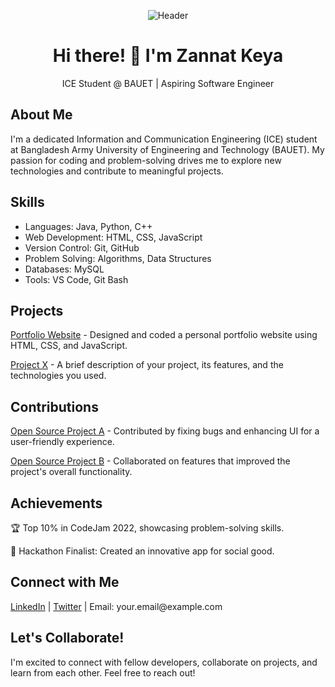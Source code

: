 <!-- Profile Header -->
<p align="center">
  <img src="header.png" alt="Header">
</p>

<!-- Introduction -->
<h1 align="center">Hi there! 👋 I'm Zannat Keya</h1>
<p align="center">ICE Student @ BAUET | Aspiring Software Engineer</p>

<!-- About Me -->
<h2>About Me</h2>
<p>I'm a dedicated Information and Communication Engineering (ICE) student at Bangladesh Army University of Engineering and Technology (BAUET). My passion for coding and problem-solving drives me to explore new technologies and contribute to meaningful projects.</p>

<!-- Skills -->
<h2>Skills</h2>
<ul>
  <li>Languages: Java, Python, C++</li>
  <li>Web Development: HTML, CSS, JavaScript</li>
  <li>Version Control: Git, GitHub</li>
  <li>Problem Solving: Algorithms, Data Structures</li>
  <li>Databases: MySQL</li>
  <li>Tools: VS Code, Git Bash</li>
</ul>

<!-- Projects -->
<h2>Projects</h2>
<p><a href="https://www.yourportfoliowebsite.com">Portfolio Website</a> - Designed and coded a personal portfolio website using HTML, CSS, and JavaScript.</p>
<p><a href="https://github.com/yourusername/project-x">Project X</a> - A brief description of your project, its features, and the technologies you used.</p>

<!-- Contributions -->
<h2>Contributions</h2>
<p><a href="https://github.com/opensourceprojectA">Open Source Project A</a> - Contributed by fixing bugs and enhancing UI for a user-friendly experience.</p>
<p><a href="https://github.com/opensourceprojectB">Open Source Project B</a> - Collaborated on features that improved the project's overall functionality.</p>

<!-- Achievements -->
<h2>Achievements</h2>
<p>🏆 Top 10% in CodeJam 2022, showcasing problem-solving skills.</p>
<p>🚀 Hackathon Finalist: Created an innovative app for social good.</p>

<!-- Connect with Me -->
<h2>Connect with Me</h2>
<p><a href="https://www.linkedin.com/in/yourlinkedinprofile">LinkedIn</a> | <a href="https://twitter.com/yourtwitterhandle">Twitter</a> | Email: your.email@example.com</p>

<!-- Collaboration Call -->
<h2>Let's Collaborate!</h2>
<p>I'm excited to connect with fellow developers, collaborate on projects, and learn from each other. Feel free to reach out!</p>
